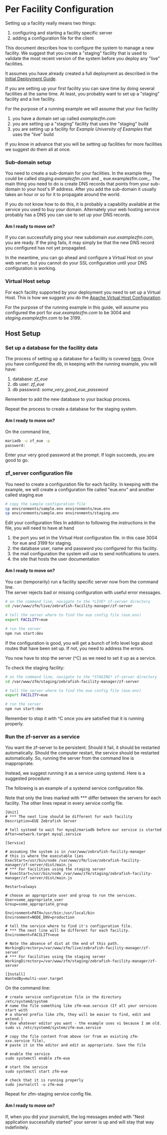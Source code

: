 # Per Facility Configuration

Setting up a facility really means two things:

1. configuring and starting a facility specific server
1. adding a configuration file for the client

This document describes how to configure the system to manage a new facility. We
suggest that you create a "staging"
facility that is used to validate the most recent version of the system before
you deploy any "live" facilities.

It assumes you have already created a full deployment as described in the
[Initial Deployment Guide](InitialDeployment.md).

If you are setting up your first facility you can save time by doing several
facilities at the same time. At least, you probably want to set up a "staging"
facility and a live facility.

For the purpose of a running example we will assume that your live facility

1. you have a domain set up called _examplezfm.com_
1. you are setting up a "staging" facility that uses the "staging" build
1. you are setting up a facility for _Example University of Examples_ that uses
   the "live" build

If you know in advance that you will be setting up facilities for more
facilities we suggest do them all at once.

### Sub-domain setup

You need to create a sub-domain for your facilities. In the example they could
be called _staging.examplezfm.com_ and _
eue.examplezfm.com_. The main thing you need to do is create DNS records that
points from your sub-domain to your host's IP address. After you add the
sub-domain it usually takes an hour or so for it to propagate around the world.

If you do not know how to do this, it is probably a capability available at the
service you used to buy your domain. Alternately your web hosting service
probably has a DNS you can use to set up your DNS records.

#### Am I ready to move on?

If you can successfully ping your new subdomain _eue.examplezfm.com_, you are
ready. If the ping fails, it may simply be that the new DNS record you
configured has not yet propagated.

In the meantime, you can go ahead and configure a Virtual Host on your web
server, but you cannot do your SSL configuration until your DNS configuration is
working.

### Virtual Host setup

For each facility supported by your deployment you need to set up a Virtual
Host. This is how we suggest you do
the [Apache Virtual Host Configuration](Apache.md).

For the purpose of the running example in this guide, will assume you configured
the port for _eue.examplezfm.com_ to be 3004 and
_staging.examplezfm.com_ to be 3199.

## Host Setup

### Set up a database for the facility data

The process of setting up a database for a facility is
covered [here](MariaDB.md). Once you have configured the db, in keeping with the
running example, you will have:

1. database: _zf_eue_
1. db user: _zf_eue_
1. db password: _some_very_good_eue_password_

Remember to add the new database to your backup process.

Repeat the process to create a database for the staging system.

#### Am I ready to move on?

On the command line,

```bash
mariadb -u zf_eue -p
password:
```

Enter your very good password at the prompt. If login succeeds, you are good to
go.

### zf_server configuration file

You need to create a configuration file for each facility. In keeping with the
example, we will create a configuration file called "eue.env" and another called
staging.eue

```bash 
# copy the sample configuration file
cp environments/sample.env environments/eue.env
cp environments/sample.env environments/staging.env
```

Edit your configuration files In addition to following the instructions in the
file, you will need to have at hand

1. the port you set in the Virtual Host configuration file. in this case 3004
   for eue and 3199 for staging.
1. the database user, name and password you configured for this facility.
1. the mail configuration the system will use to send notifications to users.
1. the site that hosts the user documentation

#### Am I ready to move on?

You can (temporarily) run a facility specific server now from the command
line.  
The server rejects bad or missing configuration with useful error messages.

```bash
# on the command line, navigate to the *LIVE* zf-server directory
cd /var/www/zfm/live/zebrafish-facility-manager/zf-server

# tell the server where to find the eue config file (eue.env)
export FACILITY=eue

# run the server
npm run start:dev
```

If the configuration is good, you will get a bunch of Info level logs about
routes that have been set up. If not, you need to address the errors.

You now have to stop the server (^C) as we need to set it up as a service.

To check the staging facility:

```bash
# on the command line, navigate to the *STAGING* zf-server directory
cd /var/www/zfm/staging/zebrafish-facility-manager/zf-server

# tell the server where to find the eue config file (eue.env)
export FACILITY=eue

# run the server
npm run start:dev
```

Remember to stop it with ^C once you are satisfied that it is running properly.

### Run the zf-server as a service

You want the zf-server to be persistent. Should it fail, it should be restarted
automatically. Should the computer restart, the service should be restarted
automatically. So, running the server from the command line is inappropriate.

Instead, we suggest running it as a service using systemd. Here is a suggested
procedure:

The following is an example of a systemd service configuration file.

Note that only the lines marked with *** differ between the servers for each
facility. The other lines repeat in every service config file.

```shell
[Unit]
# *** The next line should be different for each facility
Description=EUE Zebrafish Server

# tell systemd to wait for mysql/mariadb before our service is started
After=network.target mysql.service

[Service]

# assuming the system is in /var/www/zebrafish-facility-manager
# this is where the executable lies
ExecStart=/usr/bin/node /var/www/zfm/live/zebrafish-facility-manager/zf-server/dist/main.js
# *** For facilities using the staging server
# ExecStart=/usr/bin/node /var/www/zfm/staging/zebrafish-facility-manager/zf-server/dist/main.js

Restart=always

# choose an appropriate user and group to run the services.
User=some_appropriate_user
Group=some_appropriate_group

Environment=PATH=/usr/bin:/usr/local/bin
Environment=NODE_ENV=production

# tell the service where to find it's configuration file.
# *** The next line will be different for each facility.
Environment=FACILITY=eue

# Note the absence of dist at the end of this path.
WorkingDirectory=/var/www/zfm/live/zebrafish-facility-manager/zf-server
# *** For facilities using the staging server
WorkingDirectory=/var/www/zfm/staging/zebrafish-facility-manager/zf-server

[Install]
WantedBy=multi-user.target
```

On the command line:

```shell
# create service configuration file in the directory /etc/systemd/system
# name the file something like zfm-eue.service (If all your services start with
# a shared prefix like zfm, they will be easier to find, edit and extend.)
# Use whatever editor you want - the example uses vi because I am old.
sudo vi /etc/systemd/system/zfm-eue.service

# copy the file content from above (or from an existing zfm-xxx.service file),
# paste it in the editor and edit as appropriate. Save the file

# enable the service
sudo systemctl enable zfm-eue

# start the service
sudo systemctl start zfm-eue

# check that it is running properly
sudo journalctl -u zfm-eue
```

Repeat for zfm-staging service config file.

#### Am I ready to move on?

If, when you did your journalctl, the log messages ended with "Nest application
successfully started"
your server is up and will stay that way indefinitely.

